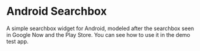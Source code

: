 # Android Searchbox

A simple searchbox widget for Android, modeled after the searchbox seen in Google Now and the Play
Store. You can see how to use it in the demo test app.
